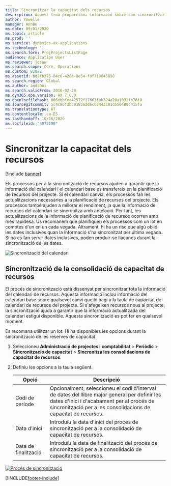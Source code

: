 ```yaml
---
title: Sincronitzar la capacitat dels recursos
description: Aquest tema proporciona informació sobre com sincronitzar la capacitat d'un recurs entre calendaris i projectes.
author: Yowelle
manager: AnnBe
ms.date: 09/01/2020
ms.topic: article
ms.prod: ''
ms.service: dynamics-ax-applications
ms.technology: ''
ms.search.form: ProjProjectsListPage
audience: Application User
ms.reviewer: josaw
ms.search.scope: Core, Operations
ms.custom: 82022
ms.assetid: bd2fb375-84c6-428a-8e54-f0f719045898
ms.search.region: Global
ms.author: andchoi
ms.search.validFrom: 2016-02-28
ms.dyn365.ops.version: AX 7.0.0
ms.openlocfilehash: 006ebbfea42572f17663fab324a20a10321b78f0
ms.sourcegitcommit: 5c4c9bf3ba018562d6cb3443c01d550489c415fa
ms.translationtype: HT
ms.contentlocale: ca-ES
ms.lasthandoff: 10/16/2020
ms.locfileid: "4072190"
---
```

# <a name="synchronize-resource-capacity"></a>Sincronitzar la capacitat dels recursos

[!include [banner](../includes/banner.md)]

Els processos per a la sincronització de recursos ajuden a garantir que la informació del calendari i el calendari base es transfereix en la planificació de recursos del projecte. Si el calendari canvia, els processos fan les actualitzacions necessàries a la planificació de recursos del projecte. Els processos també ajuden a millorar el rendiment, ja que la informació de recursos del calendari se sincronitza amb antelació. Per tant, les actualitzacions de la informació de planificació de recursos ocorren amb més rapidesa. Us recomanem que planifiqueu els processos com un lot en comptes d'un en un cada vegada. Altrament, hi ha un risc que algú oblidi les dates inclusives quan la informació s'ha sincronitzat per última vegada. Si no es fan servir dates inclusives, poden produir-se llacunes durant la sincronització de les dates.

![Sincronització del calendari](./media/projectresourcing04-1024x471.jpg)

## <a name="synchronize-resource-capacity-roll-ups"></a>Sincronització de la consolidació de capacitat de recursos

El procés de sincronització està dissenyat per sincronitzar tota la informació del calendari de recursos. Aquesta informació inclou informació del calendari base sobre qualsevol canvi que hi hagi a la taula de capacitat de calendari de recursos del projecte. Si s'afegeixen recursos nous al projecte, la sincronització ajuda a garantir que la informació actualitzada del calendari estigui disponible. Aquesta sincronització es pot fer en qualsevol moment.

Es recomana utilitzar un lot. Hi ha disponibles les opcions durant la sincronització de les reserves de capacitat.

1. Seleccioneu **Administració de projectes i comptabilitat** &gt; **Periòdic** &gt; **Sincronització de capacitat** &gt; **Sincronitza les consolidacions de capacitat de recursos**.
2. Definiu les opcions a la taula següent.

    | Opció      | Descripció |
    |-------------|-------------|
    | Codi de període | Opcionalment, seleccioneu el codi d'interval de dates del llibre major general per definir les dates d'inici i d'acabament per al procés de sincronització per a les consolidacions de capacitat de recursos. |
    | Data d'inici  | Introduïu la data d'inici del procés de sincronització per a la consolidació de capacitat de recursos. |
    | Data de finalització    | Introduïu la data de finalització del procés de sincronització per a la consolidació de capacitat de recursos. |

[![Procés de sincronització](./media/projectresourcing09.jpg)](./media/projectresourcing09.jpg)


[!INCLUDE[footer-include](../includes/footer-banner.md)]